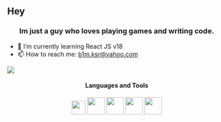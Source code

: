 ## Hey 
<h3 align="center" class="heading-element" dir="auto">Im just a guy who loves playing games and writing code.</h3>

- 🌱 I’m currently learning React JS v18 
- 📫 How to reach me: b1m.ksr@yahoo.com
  


<img src="https://github-readme-stats.vercel.app/api/top-langs/?username=roketrig"/>


<h4 align="center" class="heading-element" dir="auto">Languages and Tools</h4>
<p align="center" class="heading-element" dir="auto"><img height="32" width="32" src="https://static-00.iconduck.com/assets.00/c-sharp-c-icon-1822x2048-wuf3ijab.png" />
<img height="40" width="40" src="https://preview.redd.it/81nwobjayd181.png?width=512&format=png&auto=webp&s=027cac2b3ddd6f7b3f5e60a783706d1d0e8151ec" />
<img height="40" width="40" src="[[https://download.logo.wine/logo/Unreal_Engine/Unreal_Engine-Logo.wine.png](https://static-00.iconduck.com/assets.00/unreal-icon-2048x2048-6f2xqdhr.png)](https://www.logo.wine/a/logo/Unreal_Engine/Unreal_Engine-Logo.wine.svg)" />
<img height="40" width="40" src="https://cdn.iconscout.com/icon/free/png-256/free-react-logo-icon-download-in-svg-png-gif-file-formats--company-brand-world-logos-vol-4-pack-icons-282599.png" />
<img height="40" width="40" src="https://static.vecteezy.com/system/resources/previews/027/127/463/non_2x/javascript-logo-javascript-icon-transparent-free-png.png" />
</p>

